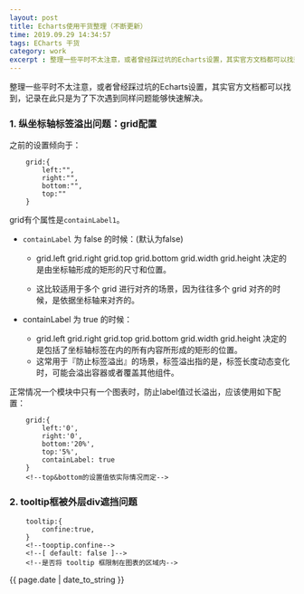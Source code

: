 ```yaml
---
layout: post
title: Echarts使用干货整理（不断更新）
time: 2019.09.29 14:34:57
tags: ECharts 干货
category: work
excerpt : 整理一些平时不太注意，或者曾经踩过坑的Echarts设置，其实官方文档都可以找到，记录在此只是为了下次遇到同样问题能够快速解决。
---
```


整理一些平时不太注意，或者曾经踩过坑的Echarts设置，其实官方文档都可以找到，记录在此只是为了下次遇到同样问题能够快速解决。

### 1. 纵坐标轴标签溢出问题：grid配置
之前的设置倾向于：
```
    grid:{
        left:"",
        right:"",
        bottom:"",
        top:""
    }
```
grid有个属性是`containLabel1`。
+ `containLabel` 为 false 的时候：(默认为false)
    + grid.left grid.right grid.top grid.bottom grid.width grid.height 决定的是由坐标轴形成的矩形的尺寸和位置。

    + 这比较适用于多个 grid 进行对齐的场景，因为往往多个 grid 对齐的时候，是依据坐标轴来对齐的。

+ containLabel 为 true 的时候：
    + grid.left grid.right grid.top grid.bottom grid.width grid.height 决定的是包括了坐标轴标签在内的所有内容所形成的矩形的位置。
    + 这常用于『防止标签溢出』的场景，标签溢出指的是，标签长度动态变化时，可能会溢出容器或者覆盖其他组件。

正常情况一个模块中只有一个图表时，防止label值过长溢出，应该使用如下配置：
```
    grid:{
        left:'0',
        right:'0',
        bottom:'20%',
        top:'5%',
        containLabel: true
    }
    <!--top&bottom的设置值依实际情况而定-->
```

### 2. tooltip框被外层div遮挡问题
```
    tooltip:{
        confine:true,
    }
    <!--tooptip.confine-->
	<!--[ default: false ]-->
	<!--是否将 tooltip 框限制在图表的区域内-->
```

<p>{{ page.date | date_to_string }}</p>
